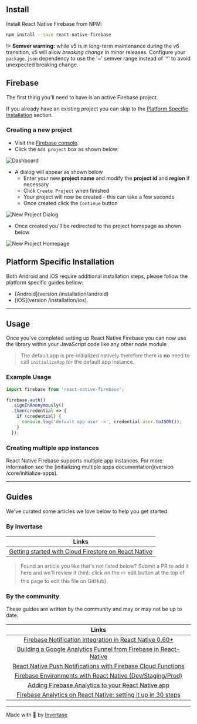 ## Install

Install React Native Firebase from NPM:

```bash
npm install --save react-native-firebase
```

!> **Semver warning:** while v5 is in long-term maintenance during the v6 transition, v5 will allow *breaking change* in minor releases. Configure your `package.json` dependency to use the '~' semver range instead of '^' to avoid unexpected breaking change.

## Firebase

The first thing you'll need to have is an active Firebase project.

If you already have an existing project you can skip to the [Platform Specific Installation](#Platform-Specific-Installation) section.

### Creating a new project

 - Visit the [Firebase console](https://firebase.google.com/console).
 - Click the `Add project` box as shown below: 
 
 ![Dashboard](https://i.imgur.com/ZsSH1bJ.png)

 - A dialog will appear as shown below
   - Enter your new **project name** and modify the **project id** and **region** if necessary
   - Click `Create Project` when finished
   - Your project will now be created - this can take a few seconds
   - Once created click the `Continue` button

 ![New Project Dialog](https://i.imgur.com/50I2bvj.png)

 - Once created you'll be redirected to the project homepage as shown below
 
 ![New Project Homepage](https://i.imgur.com/vebPTf1.png)

## Platform Specific Installation

Both Android and iOS require additional installation steps, please follow the platform specific guides bellow:
 
 - [Android](version /installation/android) 
 - [iOS](version /installation/ios).
 
---
 
## Usage

Once you've completed setting up React Native Firebase you can now use the library within your JavaScript code like any other node module

> The default app is pre-initialized natively therefore there is **no** need to call `initializeApp` for the default app instance.

### Example Usage

```javascript
import firebase from 'react-native-firebase';

firebase.auth()
  .signInAnonymously()
  .then(credential => {
    if (credential) {
      console.log('default app user ->', credential.user.toJSON());
    }
  });
```

### Creating multiple app instances

React Native Firebase supports multiple app instances. For more information see the [initializing multiple apps documentation](version /core/initialize-apps).


---


## Guides

We've curated some articles we love below to help you get started.

### By Invertase

| Links |
|:---------:|
|[Getting started with Cloud Firestore on React Native](https://invertase.io/blog/getting-started-with-cloud-firestore-on-react-native)|

> Found an article you like that's not listed below? Submit a PR to add it here and we'll review it (hint: click on the ✏️ edit button at the top of this page to edit this file on GitHub).


### By the community

These guides are written by the community and may or may not be up to date.

| Links |
|:---------:|
|[Firebase Notification Integration in React Native 0.60+](https://medium.com/@katharinep/firebase-notification-integration-in-react-native-0-60-3a8d6c8d56ff)|
|[Building a Google Analytics Funnel from Firebase in React-Native](https://blog.theodo.fr/2018/01/building-google-analytics-funnel-firebase-react-native/)|
|[React Native Push Notifications with Firebase Cloud Functions](https://medium.com/the-modern-development-stack/react-native-push-notifications-with-firebase-cloud-functions-74b832d45386)|
|[Firebase Environments with React Native (Dev/Staging/Prod)](https://medium.com/@egunsoma/firebase-environments-with-react-native-dev-staging-prod-3832d7d22a80)|
|[Adding Firebase Analytics to your React Native app](https://www.measurelab.co.uk/blog/adding-firebase-analytics-react-native-app/)|
|[Firebase Analytics on React Native: setting it up in 30 steps](https://medium.com/@oakromulo/firebase-analytics-on-react-native-4b348466f025)|

---

Made with 💛 by [Invertase](http://invertase.io)

